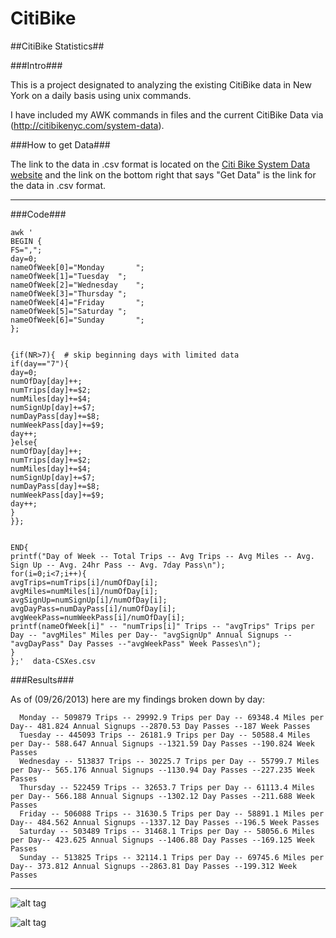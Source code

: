 CitiBike
========

##CitiBike Statistics##

###Intro###

This is a project designated to analyzing the existing CitiBike data in New York on a daily basis using unix commands. 

I have included my AWK commands in files and the current CitiBike Data via (http://citibikenyc.com/system-data). 

###How to get Data###

The link to the data in .csv format is located on the [Citi Bike System Data website](http://citibikenyc.com/system-data) and the link on the bottom right that says "Get Data" is the link for the data in .csv format. 

    

---
###Code###

    awk '
    BEGIN {
    FS=",";
    day=0;
    nameOfWeek[0]="Monday		";
    nameOfWeek[1]="Tuesday	";
    nameOfWeek[2]="Wednesday	";
    nameOfWeek[3]="Thursday	";
    nameOfWeek[4]="Friday		";
    nameOfWeek[5]="Saturday	";
    nameOfWeek[6]="Sunday		";
    }; 
  
    
    {if(NR>7){  # skip beginning days with limited data
    if(day=="7"){
    day=0;
    numOfDay[day]++;
    numTrips[day]+=$2;
    numMiles[day]+=$4;
    numSignUp[day]+=$7;
    numDayPass[day]+=$8;
    numWeekPass[day]+=$9;
    day++;
    }else{
    numOfDay[day]++;
    numTrips[day]+=$2;
    numMiles[day]+=$4;
    numSignUp[day]+=$7;
    numDayPass[day]+=$8;
    numWeekPass[day]+=$9;
    day++;
    }
    }};
    
    
    END{
    printf("Day of Week -- Total Trips -- Avg Trips -- Avg Miles -- Avg. Sign Up -- Avg. 24hr Pass -- Avg. 7day Pass\n");
    for(i=0;i<7;i++){
    avgTrips=numTrips[i]/numOfDay[i];
    avgMiles=numMiles[i]/numOfDay[i];
    avgSignUp=numSignUp[i]/numOfDay[i];
    avgDayPass=numDayPass[i]/numOfDay[i];
    avgWeekPass=numWeekPass[i]/numOfDay[i];
    printf(nameOfWeek[i]" -- "numTrips[i]" Trips -- "avgTrips" Trips per Day -- "avgMiles" Miles per Day-- "avgSignUp" Annual Signups --"avgDayPass" Day Passes --"avgWeekPass" Week Passes\n");
    }
    };'  data-CSXes.csv

###Results###

As of (09/26/2013) here are my findings broken down by day: 

      Monday -- 509879 Trips -- 29992.9 Trips per Day -- 69348.4 Miles per Day-- 481.824 Annual Signups --2870.53 Day Passes --187 Week Passes  
      Tuesday -- 445093 Trips -- 26181.9 Trips per Day -- 50588.4 Miles per Day-- 588.647 Annual Signups --1321.59 Day Passes --190.824 Week Passes  
      Wednesday -- 513837 Trips -- 30225.7 Trips per Day -- 55799.7 Miles per Day-- 565.176 Annual Signups --1130.94 Day Passes --227.235 Week Passes  
      Thursday -- 522459 Trips -- 32653.7 Trips per Day -- 61113.4 Miles per Day-- 566.188 Annual Signups --1302.12 Day Passes --211.688 Week Passes  
      Friday -- 506088 Trips -- 31630.5 Trips per Day -- 58891.1 Miles per Day-- 484.562 Annual Signups --1337.12 Day Passes --196.5 Week Passes  
      Saturday -- 503489 Trips -- 31468.1 Trips per Day -- 58056.6 Miles per Day-- 423.625 Annual Signups --1406.88 Day Passes --169.125 Week Passes  
      Sunday -- 513825 Trips -- 32114.1 Trips per Day -- 69745.6 Miles per Day-- 373.812 Annual Signups --2863.81 Day Passes --199.312 Week Passes  


---

![alt tag](https://raw.github.com/KFoxder/CitiBike/master/PassesChart.png)

![alt tag](https://raw.github.com/KFoxder/CitiBike/master/MilesTripChart.png)
